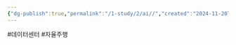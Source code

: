 ```yaml
---
{"dg-publish":true,"permalink":"/1-study/2/ai//","created":"2024-11-20T21:02:27.736+09:00","updated":"2025-06-26T17:21:20.742+09:00"}
---
```


#데이터센터 #자율주행


